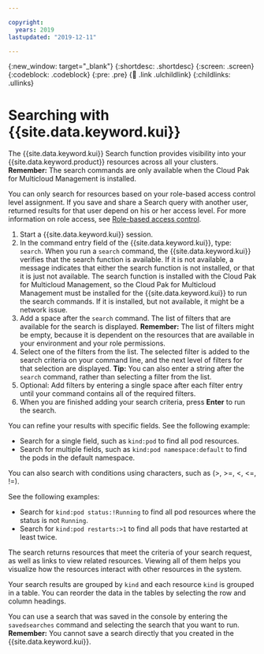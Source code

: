 ```yaml
---

copyright:
  years: 2019
lastupdated: "2019-12-11"

---
```


{:new_window: target="_blank"}
{:shortdesc: .shortdesc}
{:screen: .screen}
{:codeblock: .codeblock}
{:pre: .pre}
{:child: .link .ulchildlink}
{:childlinks: .ullinks}

# Searching with {{site.data.keyword.kui}}

The {{site.data.keyword.kui}} Search function provides visibility into your {{site.data.keyword.product}} resources across all your clusters. **Remember:** The search commands are only available when the Cloud Pak for Multicloud Management is installed. 

You can only search for resources based on your role-based access control level assignment. If you save and share a Search query with another user, returned results for that user depend on his or her access level. For more information on role access, see [Role-based access control](../iam/3.4.0/assign_role.md). 

1. Start a {{site.data.keyword.kui}} session.
2. In the command entry field of the {{site.data.keyword.kui}}, type: `search`. When you run a `search` command, the {{site.data.keyword.kui}} verifies that the search function is available. If it is not available, a message indicates that either the search function is not installed, or that it is just not available. The search function is installed with the Cloud Pak for Multicloud Management, so the Cloud Pak for Multicloud Management must be installed for the {{site.data.keyword.kui}} to run the search commands. If it is installed, but not available, it might be a network issue. 
3. Add a space after the `search` command. The list of filters that are available for the search is displayed. **Remember:** The list of filters might be empty, because it is dependent on the resources that are available in your environment and your role permissions. 
4. Select one of the filters from the list. The selected filter is added to the search criteria on your command line, and the next level of filters for that selection are displayed. **Tip:** You can also enter a string after the `search` command, rather than selecting a filter from the list. 
5. Optional: Add filters by entering a single space after each filter entry until your command contains all of the required filters. 	 
6. When you are finished adding your search criteria, press **Enter** to run the search. 

You can refine your results with specific fields. See the following example:

  - Search for a single field, such as `kind:pod` to find all pod resources.
  - Search for multiple fields, such as `kind:pod namespace:default` to find the pods in the default namespace.

You can also search with conditions using characters, such as (>, >=, <, <=, !=).

See the following examples:

  - Search for `kind:pod status:!Running` to find all pod resources where the status is not `Running`.
  - Search for `kind:pod restarts:>1` to find all pods that have restarted at least twice.

The search returns resources that meet the criteria of your search request, as well as links to view related resources. Viewing all of them helps you visualize how the resources interact with other resources in the system. 
   
Your search results are grouped by `kind` and each resource `kind` is grouped in a table. You can reorder the data in the tables by selecting the row and column headings.

You can use a search that was saved in the console by entering the `savedsearches` command and selecting the search that you want to run. **Remember:** You cannot save a search directly that you created in the {{site.data.keyword.kui}}.